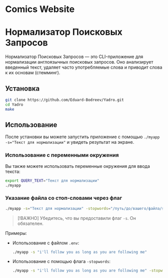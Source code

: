 # __Comics Website__

# Нормализатор Поисковых Запросов


Нормализатор Поисковых Запросов — это CLI-приложение для нормализации англоязычных поисковых запросов. Оно анализирует введенный текст, удаляет часто употребляемые слова и приводит слова к их основам (стемминг).

## Установка
```sh
git clone https://github.com/Eduard-Bodreev/Yadro.git
cd Yadro
make
```

## Использование
После установки вы можете запустить приложение с помощью `./myapp -s="Текст для нормализации"` и увидеть результат на экране.

### Использование с переменными окружения
Вы также можете использовать переменные окружения для ввода текста:
```sh
export QUERY_TEXT="Текст для нормализации"
./myapp
```

### Указание файла со стоп-словами через флаг
```sh
./myapp -s="Текст для нормализации" -stopwords="/путь/до/вашего/файла/stopwords.txt"
```

> [!ВАЖНО]
> Убедитесь, что вы предоставили флаг `-s`. Он обязателен.

Примеры:

- Использование с файлом `.env`:
    ```sh
    ./myapp -s "i'll follow you as long as you are following me"
    ```
- Использование с помощью флага `-stopwords`:
    ```sh
    ./myapp -s "i'll follow you as long as you are following me" -stopwords="/home/user/Yadro/stopwords.txt"
    ```
```
